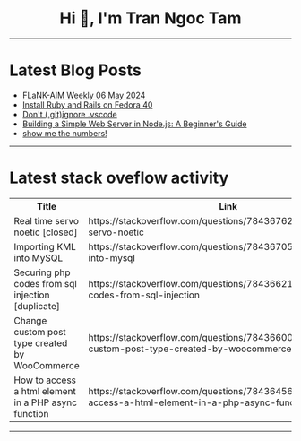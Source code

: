 <h1 align="center">Hi 👋, I'm Tran Ngoc Tam</h1>

---

# Latest Blog Posts 
<!-- BLOG-POST-LIST:START -->
- [FLaNK-AIM Weekly 06 May 2024](https://dev.to/tspannhw/flank-aim-weekly-06-may-2024-i4c)
- [Install Ruby and Rails on Fedora 40](https://dev.to/brunowmoreno/install-ruby-and-rails-on-fedora-40-4bfb)
- [Don&#39;t &lpar;.git&rpar;ignore .vscode](https://dev.to/jolodev/dont-gitignore-vscode-cnh)
- [Building a Simple Web Server in Node.js: A Beginner&#39;s Guide](https://dev.to/kiunga1/building-a-simple-web-server-in-nodejs-a-beginners-guide-i8d)
- [show me the numbers!](https://dev.to/onwritinggames/show-me-the-numbers-3bbf)
<!-- BLOG-POST-LIST:END -->

---

# Latest stack oveflow activity
<table>
  <tr><th>Title</th><th>Link</th></tr>
  <!-- STACKOVERFLOW:START --><tr><td>Real time servo noetic [closed]</td><td>https://stackoverflow.com/questions/78436762/real-time-servo-noetic</td></tr><tr><td>Importing KML into MySQL</td><td>https://stackoverflow.com/questions/78436705/importing-kml-into-mysql</td></tr><tr><td>Securing php codes from sql injection [duplicate]</td><td>https://stackoverflow.com/questions/78436621/securing-php-codes-from-sql-injection</td></tr><tr><td>Сhange custom post type created by WooCommerce</td><td>https://stackoverflow.com/questions/78436600/%d0%a1hange-custom-post-type-created-by-woocommerce</td></tr><tr><td>How to access a html element in a PHP async function</td><td>https://stackoverflow.com/questions/78436456/how-to-access-a-html-element-in-a-php-async-function</td></tr><!-- STACKOVERFLOW:END -->
</table>

---


